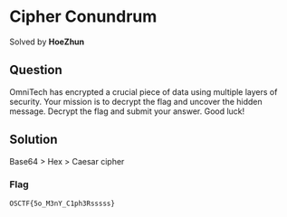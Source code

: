 # Cipher Conundrum
Solved by **HoeZhun**

## Question
OmniTech has encrypted a crucial piece of data using multiple layers of security. Your mission is to decrypt the flag and uncover the hidden message. Decrypt the flag and submit your answer. Good luck!


## Solution
Base64 > Hex > Caesar cipher

### Flag
`OSCTF{5o_M3nY_C1ph3Rsssss}`
